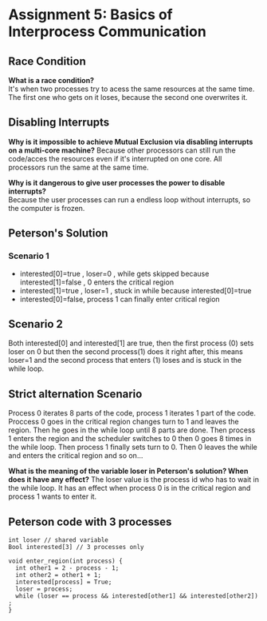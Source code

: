 # Assignment 5: Basics of Interprocess Communication

## Race Condition
**What is a race condition?**  
It's when two processes try to acess the same resources at the same time.
The first one who gets on it loses, because the second one overwrites it.

## Disabling Interrupts
**Why is it impossible to achieve Mutual Exclusion via disabling interrupts on a multi-core machine?**
Because other processors can still run the code/acces the resources even if it's interrupted on one core.
All processors run the same at the same time.

**Why is it dangerous to give user processes the power to disable interrupts?**  
Because the user processes can run a endless loop without interrupts, so the computer is frozen.

## Peterson's Solution
### Scenario 1
- interested[0]=true , loser=0 , while gets skipped because interested[1]=false , 0 enters the critical region
- interested[1]=true , loser=1 , stuck in while because interested[0]=true
- interested[0]=false, process 1 can finally enter critical region

## Scenario 2
Both interested[0] and interested[1] are true, then the first process (0) sets loser on 0 but then the second
process(1) does it right after, this means loser=1 and the second process that enters (1) loses and is stuck
in the while loop.

## Strict alternation Scenario
Process 0 iterates 8 parts of the code, process 1 iterates 1 part of the code.
Proccess 0 goes in the critical region changes turn to 1 and leaves the region. Then he goes in the while loop
until 8 parts are done. Then process 1 enters the region and the scheduler switches to 0 then 0 goes 8 times in the
while loop. Then process 1 finally sets turn to 0. Then 0 leaves the while and enters the critical region and so on...

**What is the meaning of the variable loser in Peterson's solution? When does it have any effect?**
The loser value is the process id who has to wait in the while loop. It has an effect when process 0 is in the critical
region and process 1 wants to enter it.

## Peterson code with 3 processes
```
int loser // shared variable
Bool interested[3] // 3 processes only

void enter_region(int process) {
  int other1 = 2 - process - 1;
  int other2 = other1 + 1;
  interested[process] = True;
  loser = process;
  while (loser == process && interested[other1] && interested[other2]) ;
}
```
